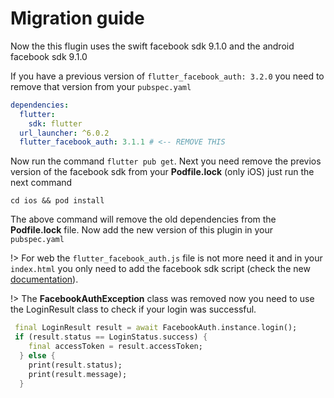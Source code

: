 # Migration guide

Now the this flugin uses the swift facebook sdk 9.1.0 and the android facebook sdk 9.1.0

If you have a previous version of `flutter_facebook_auth: 3.2.0` you need to remove that version from your `pubspec.yaml`

```yaml
dependencies:
  flutter:
    sdk: flutter
  url_launcher: ^6.0.2
  flutter_facebook_auth: 3.1.1 # <-- REMOVE THIS
```

Now run the command `flutter pub get`.
Next you need remove the previos version of the facebook sdk from your **Podfile.lock** (only iOS) just run the next command

```
cd ios && pod install
```

The above command will remove the old dependencies from the **Podfile.lock** file. Now add the new version of this plugin in your `pubspec.yaml`

!> For web the `flutter_facebook_auth.js` file is not more need it and in your `index.html` you only need to add the facebook sdk script (check the new [documentation](#add-support-for-flutter-web)).

!> The **FacebookAuthException** class was removed now you need to use the LoginResult class to check if your login was successful.

```dart
 final LoginResult result = await FacebookAuth.instance.login();
 if (result.status == LoginStatus.success) {
    final accessToken = result.accessToken;
  } else {
    print(result.status);
    print(result.message);
  }
```
